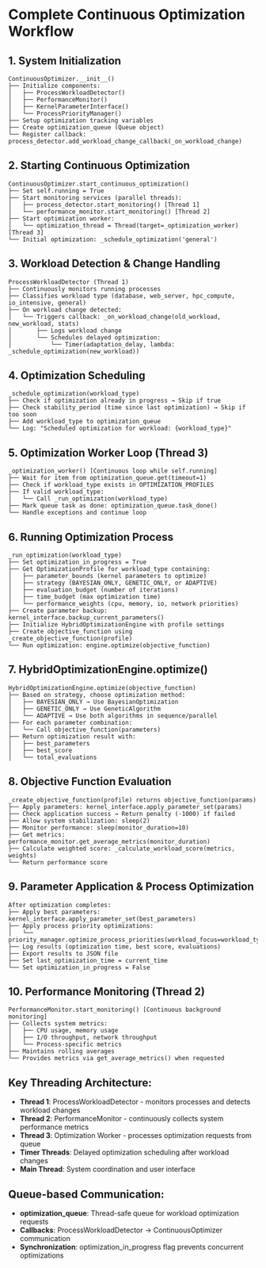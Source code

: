 # Complete Continuous Optimization Workflow

## 1. System Initialization
```
ContinuousOptimizer.__init__()
├── Initialize components:
│   ├── ProcessWorkloadDetector()
│   ├── PerformanceMonitor()  
│   ├── KernelParameterInterface()
│   └── ProcessPriorityManager()
├── Setup optimization tracking variables
├── Create optimization_queue (Queue object)
└── Register callback: process_detector.add_workload_change_callback(_on_workload_change)
```

## 2. Starting Continuous Optimization
```
ContinuousOptimizer.start_continuous_optimization()
├── Set self.running = True
├── Start monitoring services (parallel threads):
│   ├── process_detector.start_monitoring() [Thread 1]
│   └── performance_monitor.start_monitoring() [Thread 2]
├── Start optimization worker:
│   └── optimization_thread = Thread(target=_optimization_worker) [Thread 3]
└── Initial optimization: _schedule_optimization('general')
```

## 3. Workload Detection & Change Handling
```
ProcessWorkloadDetector (Thread 1)
├── Continuously monitors running processes
├── Classifies workload type (database, web_server, hpc_compute, io_intensive, general)
├── On workload change detected:
│   └── Triggers callback: _on_workload_change(old_workload, new_workload, stats)
│       ├── Logs workload change
│       └── Schedules delayed optimization:
│           └── Timer(adaptation_delay, lambda: _schedule_optimization(new_workload))
```

## 4. Optimization Scheduling
```
_schedule_optimization(workload_type)
├── Check if optimization already in progress → Skip if true
├── Check stability_period (time since last optimization) → Skip if too soon
├── Add workload_type to optimization_queue
└── Log: "Scheduled optimization for workload: {workload_type}"
```

## 5. Optimization Worker Loop (Thread 3)
```
_optimization_worker() [Continuous loop while self.running]
├── Wait for item from optimization_queue.get(timeout=1)
├── Check if workload_type exists in OPTIMIZATION_PROFILES
├── If valid workload_type:
│   └── Call _run_optimization(workload_type)
├── Mark queue task as done: optimization_queue.task_done()
└── Handle exceptions and continue loop
```

## 6. Running Optimization Process
```
_run_optimization(workload_type)
├── Set optimization_in_progress = True
├── Get OptimizationProfile for workload_type containing:
│   ├── parameter_bounds (kernel parameters to optimize)
│   ├── strategy (BAYESIAN_ONLY, GENETIC_ONLY, or ADAPTIVE)
│   ├── evaluation_budget (number of iterations)
│   ├── time_budget (max optimization time)
│   └── performance_weights (cpu, memory, io, network priorities)
├── Create parameter backup: kernel_interface.backup_current_parameters()
├── Initialize HybridOptimizationEngine with profile settings
├── Create objective_function using _create_objective_function(profile)
└── Run optimization: engine.optimize(objective_function)
```

## 7. HybridOptimizationEngine.optimize()
```
HybridOptimizationEngine.optimize(objective_function)
├── Based on strategy, choose optimization method:
│   ├── BAYESIAN_ONLY → Use BayesianOptimization
│   ├── GENETIC_ONLY → Use GeneticAlgorithm  
│   └── ADAPTIVE → Use both algorithms in sequence/parallel
├── For each parameter combination:
│   └── Call objective_function(parameters)
├── Return optimization result with:
│   ├── best_parameters
│   ├── best_score
│   └── total_evaluations
```

## 8. Objective Function Evaluation
```
_create_objective_function(profile) returns objective_function(params)
├── Apply parameters: kernel_interface.apply_parameter_set(params)
├── Check application success → Return penalty (-1000) if failed
├── Allow system stabilization: sleep(2)
├── Monitor performance: sleep(monitor_duration=10)
├── Get metrics: performance_monitor.get_average_metrics(monitor_duration)
├── Calculate weighted score: _calculate_workload_score(metrics, weights)
└── Return performance score
```

## 9. Parameter Application & Process Optimization
```
After optimization completes:
├── Apply best parameters: kernel_interface.apply_parameter_set(best_parameters)
├── Apply process priority optimizations:
│   └── priority_manager.optimize_process_priorities(workload_focus=workload_type)
├── Log results (optimization time, best score, evaluations)
├── Export results to JSON file
├── Set last_optimization_time = current_time
└── Set optimization_in_progress = False
```

## 10. Performance Monitoring (Thread 2)
```
PerformanceMonitor.start_monitoring() [Continuous background monitoring]
├── Collects system metrics:
│   ├── CPU usage, memory usage
│   ├── I/O throughput, network throughput
│   └── Process-specific metrics
├── Maintains rolling averages
└── Provides metrics via get_average_metrics() when requested
```

## Key Threading Architecture:
- **Thread 1**: ProcessWorkloadDetector - monitors processes and detects workload changes
- **Thread 2**: PerformanceMonitor - continuously collects system performance metrics  
- **Thread 3**: Optimization Worker - processes optimization requests from queue
- **Timer Threads**: Delayed optimization scheduling after workload changes
- **Main Thread**: System coordination and user interface

## Queue-based Communication:
- **optimization_queue**: Thread-safe queue for workload optimization requests
- **Callbacks**: ProcessWorkloadDetector → ContinuousOptimizer communication
- **Synchronization**: optimization_in_progress flag prevents concurrent optimizations